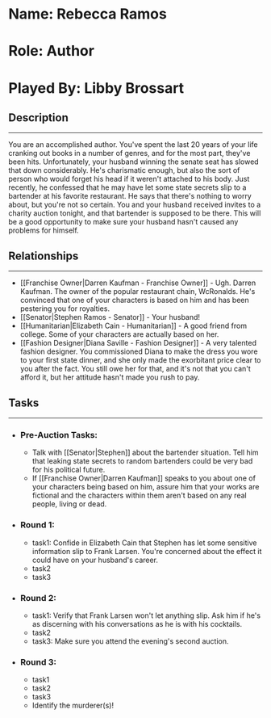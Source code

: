 # Name: Rebecca Ramos
# Role: Author
# Played By: Libby Brossart

## Description
---
You are an accomplished author. You've spent the last 20 years of your life cranking out books in a number of genres, and for the most part, they've been hits. Unfortunately, your husband winning the senate seat has slowed that down considerably. He's charismatic enough, but also the sort of person who would forget his head if it weren't attached to his body. Just recently, he confessed that he may have let some state secrets slip to a bartender at his favorite restaurant. He says that there's nothing to worry about, but you're not so certain. You and your husband received invites to a charity auction tonight, and that bartender is supposed to be there. This will be a good opportunity to make sure your husband hasn't caused any problems for himself.

## Relationships
---
- [[Franchise Owner|Darren Kaufman - Franchise Owner]]  - Ugh. Darren Kaufman. The owner of the popular restaurant chain, WcRonalds. He's convinced that one of your characters is based on him and has been pestering you for royalties.
- [[Senator|Stephen Ramos - Senator]]  - Your husband!
- [[Humanitarian|Elizabeth Cain - Humanitarian]]  - A good friend from college. Some of your characters are actually based on her.
- [[Fashion Designer|Diana Saville - Fashion Designer]] - A very talented fashion designer. You commissioned Diana to make the dress you wore to your first state dinner, and she only made the exorbitant price clear to you after the fact. You still owe her for that, and it's not that you can't afford it, but her attitude hasn't made you rush to pay.

## Tasks
___
- ### Pre-Auction Tasks: 
	- Talk with [[Senator|Stephen]] about the bartender situation. Tell him that leaking state secrets to random bartenders could be very bad for his political future.
	- If [[Franchise Owner|Darren Kaufman]] speaks to you about one of your characters being based on him, assure him that your works are fictional and the characters within them aren't based on any real people, living or dead.
- ### Round 1:
	- task1: Confide in Elizabeth Cain that Stephen has let some sensitive information slip to Frank Larsen. You're concerned about the effect it could have on your husband's career.
	- task2
	- task3
- ### Round 2:
	- task1: Verify that Frank Larsen won't let anything slip. Ask him if he's as discerning with his conversations as he is with his cocktails.
	- task2
	- task3: Make sure you attend the evening's second auction.
- ### Round 3:
	- task1
	- task2
	- task3
	- Identify the murderer(s)!